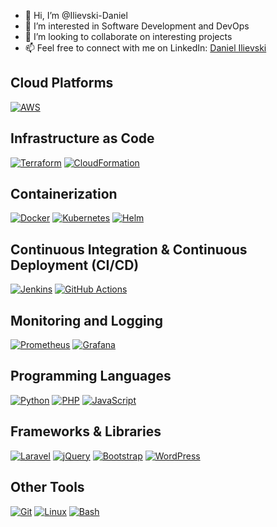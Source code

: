 - 👋 Hi, I’m @Ilievski-Daniel
- 👀 I’m interested in Software Development and DevOps
- 💞️ I’m looking to collaborate on interesting projects
- 📫 Feel free to connect with me on LinkedIn: [Daniel Ilievski](https://www.linkedin.com/in/danielilievski/)

## Cloud Platforms
[![AWS](https://img.shields.io/badge/Amazon%20Web%20Services-AWS-orange?logo=amazon-aws)](https://aws.amazon.com)

## Infrastructure as Code
[![Terraform](https://img.shields.io/badge/Infrastructure%20as%20Code-Terraform-blueviolet?logo=terraform)](https://www.terraform.io)
[![CloudFormation](https://img.shields.io/badge/Infrastructure%20as%20Code-CloudFormation-9cf?logo=amazon-aws)](https://aws.amazon.com/cloudformation)

## Containerization
[![Docker](https://img.shields.io/badge/Containerization-Docker-blue?logo=docker)](https://www.docker.com)
[![Kubernetes](https://img.shields.io/badge/Containerization-Kubernetes-blue?logo=kubernetes)](https://kubernetes.io)
[![Helm](https://img.shields.io/badge/Containerization-Helm-blue?logo=helm)](https://helm.sh)

## Continuous Integration & Continuous Deployment (CI/CD)
[![Jenkins](https://img.shields.io/badge/CI%2FCD-Jenkins-red?logo=jenkins)](https://www.jenkins.io)
[![GitHub Actions](https://img.shields.io/badge/CI%2FCD-GitHub%20Actions-black?logo=github)](https://github.com/features/actions)

## Monitoring and Logging
[![Prometheus](https://img.shields.io/badge/Monitoring-Prometheus-brightgreen?logo=prometheus)](https://prometheus.io)
[![Grafana](https://img.shields.io/badge/Monitoring-Grafana-orange?logo=grafana)](https://grafana.com)

## Programming Languages
[![Python](https://img.shields.io/badge/Programming%20Language-Python-blue?logo=python)](https://www.python.org)
[![PHP](https://img.shields.io/badge/Programming%20Language-PHP-purple?logo=php)](https://www.php.net)
[![JavaScript](https://img.shields.io/badge/Programming%20Language-JavaScript-yellow?logo=javascript)](https://developer.mozilla.org/en-US/docs/Web/JavaScript)

## Frameworks & Libraries
[![Laravel](https://img.shields.io/badge/Framework-Laravel-red?logo=laravel)](https://laravel.com)
[![jQuery](https://img.shields.io/badge/Library-jQuery-blue?logo=jquery)](https://jquery.com)
[![Bootstrap](https://img.shields.io/badge/Library-Bootstrap-purple?logo=bootstrap)](https://getbootstrap.com)
[![WordPress](https://img.shields.io/badge/Framework-WordPress-blue?logo=wordpress)](https://wordpress.org)

## Other Tools
[![Git](https://img.shields.io/badge/Tool-Git-orange?logo=git)](https://git-scm.com)
[![Linux](https://img.shields.io/badge/Tool-Linux-yellow?logo=linux)](https://www.linux.org)
[![Bash](https://img.shields.io/badge/Tool-Bash-lightgrey?logo=gnu-bash)](https://www.gnu.org/software/bash/)

<!---
Ilievski-Daniel/Ilievski-Daniel is a ✨ special ✨ repository because its `README.md` (this file) appears on your GitHub profile.
You can click the Preview link to take a look at your changes.
--->
